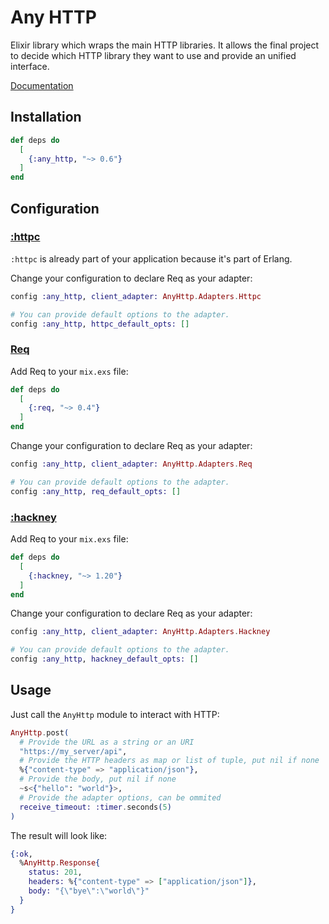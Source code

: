 # Any HTTP

Elixir library which wraps the main HTTP libraries. It allows the final project to decide which
HTTP library they want to use and provide an unified interface.

[Documentation](https://hexdocs.pm/any_http)

## Installation

```elixir
def deps do
  [
    {:any_http, "~> 0.6"}
  ]
end
```

## Configuration

### [:httpc](https://www.erlang.org/doc/man/httpc.html)

`:httpc` is already part of your application because it's part of Erlang.

Change your configuration to declare Req as your adapter:
```elixir
config :any_http, client_adapter: AnyHttp.Adapters.Httpc

# You can provide default options to the adapter.
config :any_http, httpc_default_opts: []
```

### [Req](https://hexdocs.pm/req)

Add Req to your `mix.exs` file:
```elixir
def deps do
  [
    {:req, "~> 0.4"}
  ]
end
```

Change your configuration to declare Req as your adapter:
```elixir
config :any_http, client_adapter: AnyHttp.Adapters.Req

# You can provide default options to the adapter.
config :any_http, req_default_opts: []
```

### [:hackney](https://hexdocs.pm/hackney/)

Add Req to your `mix.exs` file:
```elixir
def deps do
  [
    {:hackney, "~> 1.20"}
  ]
end
```

Change your configuration to declare Req as your adapter:
```elixir
config :any_http, client_adapter: AnyHttp.Adapters.Hackney

# You can provide default options to the adapter.
config :any_http, hackney_default_opts: []
```

## Usage

Just call the `AnyHttp` module to interact with HTTP:

```elixir
AnyHttp.post(
  # Provide the URL as a string or an URI
  "https://my_server/api",
  # Provide the HTTP headers as map or list of tuple, put nil if none
  %{"content-type" => "application/json"},
  # Provide the body, put nil if none
  ~s<{"hello": "world"}>,
  # Provide the adapter options, can be ommited
  receive_timeout: :timer.seconds(5)
)
```

The result will look like:

```elixir
{:ok,
  %AnyHttp.Response{
    status: 201,
    headers: %{"content-type" => ["application/json"]},
    body: "{\"bye\":\"world\"}"
  }
}
```
